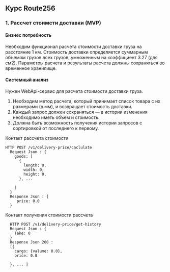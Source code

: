 ## Курс Route256 


### 1. Рассчет стоимсти доставки (MVP)

#### Бизнес потребность
Необходим функционал расчета стоимости доставки груза на расстояние 1 км. Стоимость доставки определяется суммарным объемом грузов всех грузов, умноженным на коэффициент 3.27 (для см2).
Параметры расчета и результаты расчета должны сохраняться во временное хранилище.

#### Системный анализ
Нужен WebApi-сервис для расчета стоимости доставки груза.
1. Необходим метод расчета, который принимает список товара с их размерами (в мм), и возвращает стоимость доставки.
2. Каждый запрос должен сохраняться — в истории изменения необходимо иметь объем и стоимость.
3. Должна быть возможность получения истории запросов с сортировкой от последнего к первому.


Контакт рассчета стоимости 
```
HTTP POST /v1/delivery-price/caclulate
  Request Json : {
    goods: [
      {
        length: 0,
        width: 0,
        height: 0,
      }, ...
    
    ]
  }
  Response Json : {
     price: 0.0
  }
```
  Контакт получения стоимости рассчета 
```
  HTTP POST /v1/delivery-price/get-history
  Request Json : {
    Take: 0
  }
  Response Json 200 : 
  [{
    cargo: {valume: 0.0},
    price: 0.0
  
  }, ... ]
```
